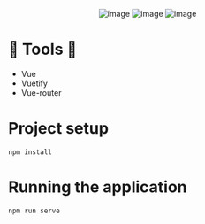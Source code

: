 <div align='center'>
 
 ![image](https://img.shields.io/badge/Vue.js-35495E?style=for-the-badge&logo=vue.js&logoColor=4FC08D)
 ![image](https://img.shields.io/badge/Sass-CC6699?style=for-the-badge&logo=sass&logoColor=white)
 ![image](https://img.shields.io/badge/JavaScript-F7DF1E?style=for-the-badge&logo=javascript&logoColor=black) 
 
 </div>
 
 <div align="center">
 
 
  
</div>

# 👷 Tools 👷
 - Vue
 - Vuetify
 - Vue-router
 
# Project setup
```
npm install
```
#  Running the application
```
npm run serve
```
 
